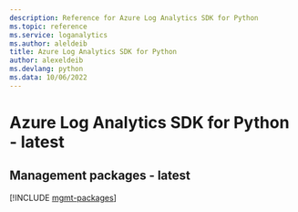 ```yaml
---
description: Reference for Azure Log Analytics SDK for Python
ms.topic: reference
ms.service: loganalytics
ms.author: aleldeib
title: Azure Log Analytics SDK for Python
author: alexeldeib
ms.devlang: python
ms.data: 10/06/2022
---
```

# Azure Log Analytics SDK for Python - latest

## Management packages - latest
[!INCLUDE [mgmt-packages](log-analytics-mgmt-index.md)]